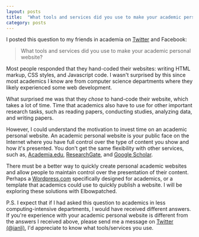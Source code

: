 ```yaml
---
layout: posts
title:  "What tools and services did you use to make your academic personal website?"
category: posts
---
```


I posted this question to my friends in academia on 
[Twitter](https://twitter.com/ianli/status/499930278379261952) and Facebook: 

> What tools and services did you use to make your academic personal website?

Most people responded that they hand-coded their websites: writing HTML markup, CSS styles, and Javascript code. 
I wasn\'t surprised by this since most academics I know are from computer science departments 
where they likely experienced some web development.

What surprised me was that they _chose_ to hand-code their website, which takes a lot of time.
Time that academics also have to use for other important research tasks, 
such as reading papers, conducting studies, analyzing data, and writing papers.

However, I could understand the motivation to invest time on an academic personal website.
An academic personal website is your public face on the Internet where you have full control over the type of content you show and how it\'s presented.
You don\'t get the same flexibility with other services,
such as, [Academia.edu](http://www.academia.edu), [ResearchGate](http://www.researchgate.net), and [Google Scholar](http://scholar.google.com).

There must be a better way to quickly create personal academic websites
and allow people to maintain control over the presentation of their content.
Perhaps a [Wordpress.com](http://wordpress.com) specifically designed for academics, 
or a template that academics could use to quickly publish a website.
I will be exploring these solutions with Elbowpatched.

P.S. I expect that if I had asked this question to academics in less computing-intensive departments, 
I would have received different answers. 
If you\'re experience with your academic personal website is different from the answers I received above, 
please send me a message on [Twitter (@ianli)](https://twitter.com/ianli),
I\'d appreciate to know what tools/services you use.


